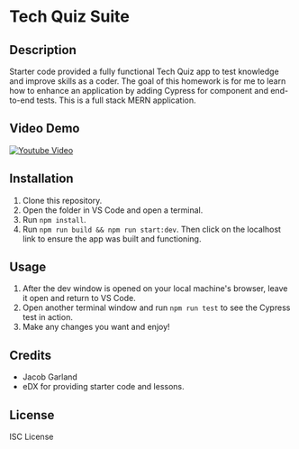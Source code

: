 # Tech Quiz Suite

## Description

Starter code provided a fully functional Tech Quiz app to test knowledge and improve skills as a coder.
The goal of this homework is for me to learn how to enhance an application by adding Cypress for component and end-to-end tests.
This is a full stack MERN application.

## Video Demo

[![Youtube Video](https://img.youtube.com/vi/ujanqrBtkPo/0.jpg)](https://www.youtube.com/watch?v=ujanqrBtkPo)

## Installation

1. Clone this repository.
2. Open the folder in VS Code and open a terminal.
3. Run `npm install`.
4. Run `npm run build && npm run start:dev`. Then click on the localhost link to ensure the app was built and functioning.

## Usage

1. After the dev window is opened on your local machine's browser, leave it open and return to VS Code.
2. Open another terminal window and run `npm run test` to see the Cypress test in action.
3. Make any changes you want and enjoy!

## Credits

- Jacob Garland
- eDX for providing starter code and lessons.

## License

ISC License
